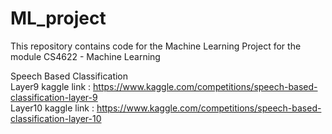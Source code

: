# ML_project
This repository contains code for the Machine Learning Project for the module CS4622 - Machine Learning

Speech Based Classification <br>
Layer9 kaggle link : https://www.kaggle.com/competitions/speech-based-classification-layer-9 <br>
Layer10 kaggle link : https://www.kaggle.com/competitions/speech-based-classification-layer-10




